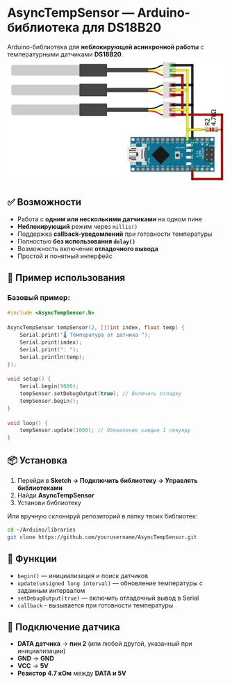 # AsyncTempSensor — Arduino-библиотека для DS18B20

Arduino-библиотека для **неблокирующей асинхронной работы** с температурными датчиками **DS18B20**.
![AsyncTempSensor](https://github.com/MouseZver/AsyncTempSensor/blob/master/sensors.png?raw=true)

## ✅ Возможности

- Работа с **одним или несколькими датчиками** на одном пине
- **Неблокирующий** режим через `millis()`
- Поддержка **callback-уведомлений** при готовности температуры
- Полностью **без использования `delay()`**
- Возможность включения **отладочного вывода**
- Простой и понятный интерфейс

## 📌 Пример использования

### Базовый пример:

```cpp
#include <AsyncTempSensor.h>

AsyncTempSensor tempSensor(2, [](int index, float temp) {
    Serial.print("🌡 Температура от датчика ");
    Serial.print(index);
    Serial.print(": ");
    Serial.println(temp);
});

void setup() {
    Serial.begin(9600);
	tempSensor.setDebugOutput(true); // Включить отладку
    tempSensor.begin();
}

void loop() {
    tempSensor.update(1000); // Обновление каждые 1 секунду
}
```

## 📦 Установка

1. Перейди в **Sketch → Подключить библиотеку → Управлять библиотеками**
2. Найди **AsyncTempSensor**
3. Установи библиотеку

Или вручную склонируй репозиторий в папку твоих библиотек:

```bash
cd ~/Arduino/libraries
git clone https://github.com/yourusername/AsyncTempSensor.git
```

## 📌 Функции

- `begin()` — инициализация и поиск датчиков
- `update(unsigned long interval)` — обновление температуры с заданным интервалом
- `setDebugOutput(true)` — включить отладочный вывод в Serial
- `callback` - вызывается при готовности температуры

## 📌 Подключение датчика

- **DATA датчика** → **пин 2** (или любой другой, указанный при инициализации)
- **GND** → **GND**
- **VCC** → **5V**
- **Резистор 4.7 кОм** между **DATA и 5V**